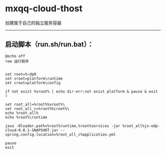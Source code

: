 # mxqq-cloud-thost
创建属于自己的独立服务容器

---
启动脚本（run.sh/run.bat）：
---

    @echo off
    rem 运行程序


    set root=%~dp0
    set vroot=platform\runtime
    set croot=platform\config

    if not exist %vroot% ( echo dir-err:not exist platform & pause & exit )

    set root_all=%root%%vroot%\
    set root_all_c=%root%%croot%\
    echo %root_all%
    echo %root%\runtime

    java -Dloader.path=%root%runtime,%root%services -jar %root_all%jx-edp-cloud-0.0.1-SNAPSHOT.jar --spring.config.location=%root_all_c%application.yml

    pause
    exit

